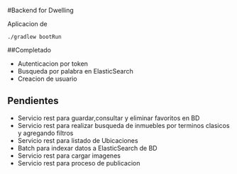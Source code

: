 

#Backend for Dwelling

Aplicacion de
```
./gradlew bootRun
```

##Completado
- Autenticacion por token
- Busqueda por palabra en ElasticSearch
- Creacion de usuario

## Pendientes
- Servicio rest para guardar,consultar y eliminar favoritos en BD
- Servicio rest para realizar busqueda de inmuebles por terminos clasicos y agregando filtros
- Servicio rest para listado de Ubicaciones
- Batch para indexar datos a ElasticSearch de BD
- Servicio rest para cargar imagenes 
- Servicio rest para proceso de publicacion
